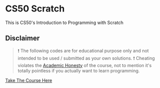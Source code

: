 # CS50 Scratch


This is CS50's Introduction to Programming with Scratch

Disclaimer
----------

>❗ The following codes are for educational purpose only and not intended to be used / submitted as your own solutions.
>❗ Cheating violates the [Academic Honesty](https://cs50.harvard.edu/scratch/2024/honesty/) of the course, not to mention it's totally pointless if you actually want to learn programming.



[Take The Course Here](https://cs50.harvard.edu/scratch/2024/)
